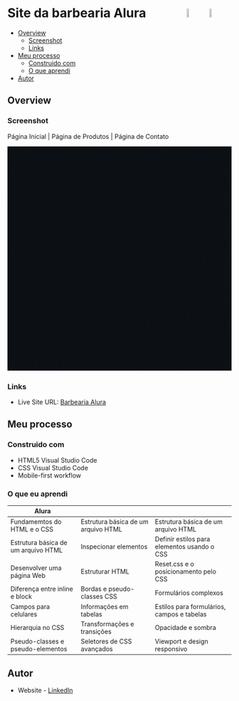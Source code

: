 # Site da barbearia Alura <img src="https://cdn.jsdelivr.net/gh/devicons/devicon/icons/html5/html5-plain-wordmark.svg" width="10%" height="10%" align="right" valign="center"/> <img src="https://cdn.jsdelivr.net/gh/devicons/devicon/icons/css3/css3-plain-wordmark.svg" width="10%" height="10%" align="right" valign="center"/> 

- [Overview](#overview)
  - [Screenshot](#screenshot)
  - [Links](#links)
- [Meu processo](#my-process)
  - [Construido com](#built-with)
  - [O que aprendi](#what-i-learned)
- [Autor](#author)


## Overview

### Screenshot
Página Inicial | Página de Produtos | Página de Contato

![](./BAlura.gif)

### Links

- Live Site URL: [Barbearia Alura](https://victoriavalentina.github.io/HTML-CSS/)

## Meu processo

### Construido com

- HTML5 Visual Studio Code
- CSS Visual Studio Code
- Mobile-first workflow	

### O que eu aprendi
|                 Alura               |                                     |                                             |
|-------------------------------------|-------------------------------------|---------------------------------------------|
| Fundamemtos do HTML e o CSS         | Estrutura básica de um arquivo HTML | Estrutura básica de um arquivo HTML         |
| Estrutura básica de um arquivo HTML | Inspecionar elementos               | Definir estilos para elementos usando o CSS |
| Desenvolver uma página Web          | Estruturar HTML                     | Reset.css e o posicionamento pelo CSS       |
| Diferença entre inline e block      | Bordas e pseudo-classes CSS         | Formulários complexos                       |
| Campos para celulares               | Informações em tabelas              | Estilos para formulários, campos e tabelas  |
| Hierarquia no CSS                   | Transformações e transições         | Opacidade e sombra                          |
| Pseudo-classes e pseudo-elementos   | Seletores de CSS avançados          | Viewport e design responsivo                |


## Autor

- Website - [LinkedIn](https://www.linkedin.com/in/victoria-valentina-bastos-araujo/)

